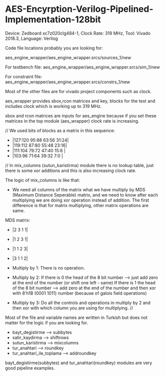 # AES-Encyrption-Verilog-Pipelined-Implementation-128bit
Device: Zedboard xc7z020clg484-1, Clock Rate: 319 MHz, Tool: Vivado 2018.3, Language: Verilog

Code file locations probably you are looking for:

aes_engine_wrapper/aes_engine_wrapper.srcs/sources_1/new

For testbench file:
aes_engine_wrapper/aes_engine_wrapper.srcs/sim_1/new

For constraint file:
aes_engine_wrapper/aes_engine_wrapper.srcs/constrs_1/new

Most of the other files are for vivado project components such as clock.

aes_wrapper provides sbox,rcon matrices and key, blocks for the test and includes clock which is working up to 319 MHz.

sbox and rcon matrices are inputs for aes_engine because if you set these matrices in the top module (aes_wrapper) clock rate is increasing.

//
We used bits of blocks as a matrix in this sequence:


- |127:120  95:88  63:56  31:24|
- |119:112  87:80  55:48  23:16|
- |111:104  79:72  47:40  15:8 |
- |103:96   71:64  39:32  7:0  |


//
In mix_columns (sutun_karistirma) module there is no lookup table, just there is some xor additions and this is also increasing clock rate.

The logic of mix_columns is like that:

- We need all columns of the matrix what we have multiply by MDS (Maximum Distance Seperable) matrix, and we need to know after each multiplying we are doing xor operation instead of addition. The first difference is that for matrix multiplying, other matrix operations are same.  

MDS matrix:

- |2 3 1 1|
- |1 2 3 1|
- |1 1 2 3|
- |3 1 1 2|

- Multiply by 1: There is no operation.
- Multiply by 2: If there is 0 the head of the 8 bit number --> just add zero at the end of the number (or shift one left - same)
                 If there is 1 the head of the 8 bit number --> add zero at the end of the number and then xor with 8'h1B (0001 1011) number (because of galois field operations)
- Multiply by 3: Do all the controls and operations in multiply by 2 and then xor with which column you are using for multiplying.
//

Most of the file and variable names are written in Turkish but does not matter for the logic if you are looking for.

- bayt_degistirme --> subbytes
- satir_kaydirma --> shiftrows
- sutun_karistirma --> mixcolumns
- tur_anahtari --> roundkey
- tur_anahtari_ile_toplama --> addroundkey

bayt_degistirme(subbytes) and tur_anahtari(roundkey) modules are very good pipeline examples.
